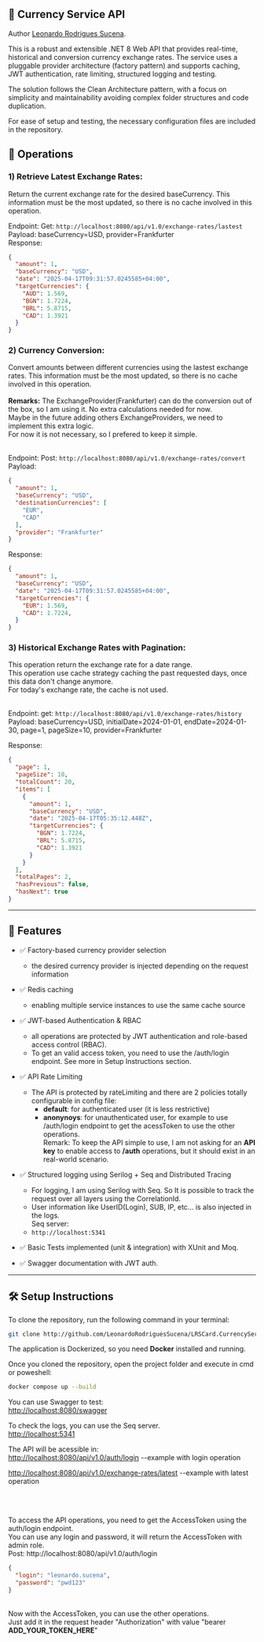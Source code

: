 ﻿## 💱 Currency Service API

Author <a href="https://www.linkedin.com/in/leonardorodriguessucena/" target="_blank">Leonardo Rodrigues Sucena</a>. 

This is a robust and extensible .NET 8 Web API that provides real-time, historical and conversion currency exchange rates. 
The service uses a pluggable provider architecture (factory pattern) and supports caching, JWT authentication, rate limiting, structured logging and testing.

The solution follows the Clean Architecture pattern, with a focus on simplicity and maintainability avoiding complex folder structures and code duplication.

For ease of setup and testing, the necessary configuration files are included in the repository.


## 🚀 Operations
<h3>1) Retrieve Latest Exchange Rates:</h3>
Return the current exchange rate for the desired baseCurrency. 
This information must be the most updated, so there is no cache involved in this operation.

Endpoint: Get: `http://localhost:8080/api/v1.0/exchange-rates/lastest` </br>
Payload: baseCurrency=USD, provider=Frankfurter</br>
Response: 
```json
{
  "amount": 1,
  "baseCurrency": "USD",
  "date": "2025-04-17T09:31:57.0245585+04:00",
  "targetCurrencies": {
    "AUD": 1.569,
    "BGN": 1.7224,
    "BRL": 5.8715,
    "CAD": 1.3921
  }
}
```

<h3>2) Currency Conversion:</h3>
Convert amounts between different currencies using the lastest exchange rates.
This information must be the most updated, so there is no cache involved in this operation.<br><br>
<b>Remarks:</b>
The ExchangeProvider(Frankfurter) can do the conversion out of the box, so I am using it. No extra calculations needed for now.</br>
Maybe in the future adding others ExchangeProviders, we need to implement this extra logic.</br>
For now it is not necessary, so I prefered to keep it simple.</br></br>

Endpoint: Post: `http://localhost:8080/api/v1.0/exchange-rates/convert` </br>
Payload: 
```json
{
  "amount": 1,
  "baseCurrency": "USD",
  "destinationCurrencies": [
    "EUR",
    "CAD"
  ],
  "provider": "Frankfurter"
}
```

Response: 
```json
{
  "amount": 1,
  "baseCurrency": "USD",
  "date": "2025-04-17T09:31:57.0245585+04:00",
  "targetCurrencies": {
    "EUR": 1.569,
    "CAD": 1.7224,
  }
}
```

<h3>3) Historical Exchange Rates with Pagination:</h3>
This operation return the exchange rate for a date range. <br>
This operation use cache strategy caching the past requested days, once this data don't change anymore.</br>
For today's exchange rate, the cache is not used.</br></br>

Endpoint: get: `http://localhost:8080/api/v1.0/exchange-rates/history` <br/>
Payload: baseCurrency=USD, initialDate=2024-01-01, endDate=2024-01-30, page=1, pageSize=10,  provider=Frankfurter

Response:
```json
{
  "page": 1,
  "pageSize": 10,
  "totalCount": 20,
  "items": [
    {
      "amount": 1,
      "baseCurrency": "USD",
      "date": "2025-04-17T05:35:12.448Z",
      "targetCurrencies": {
        "BGN": 1.7224,
        "BRL": 5.8715,
        "CAD": 1.3921
      }
    }
  ],
  "totalPages": 2,
  "hasPrevious": false,
  "hasNext": true
}
```
---

## 🚀 Features

- ✅ Factory-based currency provider selection</br>  
  - the desired currency provider is injected depending on the request information
- ✅ Redis caching<br>
  - enabling multiple service instances to use the same cache source
- ✅ JWT-based Authentication & RBAC
  - all operations are protected by JWT authentication and role-based access control (RBAC). 
  - To get an valid access token, you need to use the /auth/login endpoint. See more in Setup Instructions section.
- ✅ API Rate Limiting
  - The API is protected by rateLimiting and there are 2 policies totally configurable in config file:<br>
    - <b>default</b>: for authenticated user (it is less restrictive)<br>
    - <b>anonynoys</b>: for unauthenticated user, for example to use /auth/login endpoint to get the acessToken to use the other operations.
      <br>Remark:</b> To keep the API simple to use, I am not asking for an <b>API key</b> to enable access to <b>/auth</b> operations, but it should exist in an real-world scenario.

- ✅ Structured logging using Serilog + Seq and Distributed Tracing
  - For logging, I am using Serilog with Seq. So It is possible to track the request over all layers using the CorrelationId.<br>
  - User information like UserID(Login), SUB, IP, etc... is also injected in the logs. </br>
  Seq server:<br>
  - `http://localhost:5341`
- ✅ Basic Tests implemented (unit & integration) with XUnit and Moq.
- ✅ Swagger documentation with JWT auth.

---

## 🛠️ Setup Instructions
To clone the repository, run the following command in your terminal:
```bash
git clone http://github.com/LeonardoRodriguesSucena/LRSCard.CurrencyService.git
```

The application is Dockerized, so you need <b>Docker</b> installed and running.

Once you cloned the repository, open the project folder and execute in cmd or poweshell:
```bash
docker compose up --build
```
You can use Swagger to test:<br>
<a href="http://localhost:8080/swagger" target="_blank">
         http://localhost:8080/swagger</a><br>    

To check the logs, you can use the Seq server. <br>
<a href="http://localhost:5341" target="_blank">
         http://localhost:5341</a><br>

The API will be acessible in:<br>
<a href="http://localhost:8080/api/v1.0/auth/login" target="_blank">
         http://localhost:8080/api/v1.0/auth/login</a>  --example with login operation 

<a href="http://localhost:8080/api/v1.0/exchange-rates/latest" target="_blank">
         http://localhost:8080/api/v1.0/exchange-rates/latest</a> --example with latest operation 

<br><br>

To access the API operations, you need to get the AccessToken using the auth/login endpoint. <br>
You can use any login and password, it will return the AccessToken with admin role.<br>
Post: http://localhost:8080/api/v1.0/auth/login <br>
```json
{
  "login": "leonardo.sucena",
  "password": "pwd123"
}
```
<br/>
Now with the AccessToken, you can use the other operations. </br>
Just add it in the request header "Authorization" with value "bearer <b>ADD_YOUR_TOKEN_HERE</b>"




